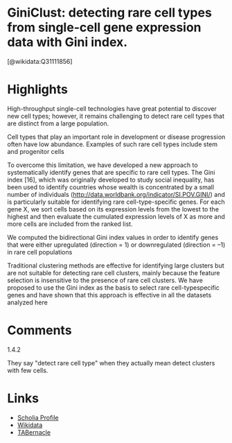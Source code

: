 
GiniClust: detecting rare cell types from single-cell gene expression data with Gini index.
===========================================================================================
  
  [@wikidata:Q31111856]  

# Highlights

High-throughput single-cell technologies have great potential to discover new cell types; however, it remains challenging to detect rare cell types that are distinct from a large population.

Cell types that play an important role in development
or disease progression often have low abundance. Examples of such rare cell types include stem and progenitor
cells

To overcome this limitation, we have developed a
new approach to systematically identify genes that are
specific to rare cell types. The Gini index [16], which
was originally developed to study social inequality, has
been used to identify countries whose wealth is concentrated by a small number of individuals (http://data.worldbank.org/indicator/SI.POV.GINI/) and is particularly
suitable for identifying rare cell-type-specific genes. For
each gene X, we sort cells based on its expression levels
from the lowest to the highest and then evaluate the cumulated expression levels of X as more and more cells are included from the ranked list.

We computed the bidirectional Gini index values in order to identify genes
that were either upregulated (direction = 1) or downregulated (direction = –1) in rare cell populations

Traditional clustering methods are effective for identifying
large clusters but are not suitable for detecting rare cell
clusters, mainly because the feature selection is insensitive
to the presence of rare cell clusters. We have proposed to
use the Gini index as the basis to select rare cell-typespecific genes and have shown that this approach is effective in all the datasets analyzed here
# Comments
1.4.2

They say "detect rare cell type" when they actually mean detect clusters with few cells.

# Links
  
 * [Scholia Profile](https://scholia.toolforge.org/work/Q31111856)  
 * [Wikidata](https://www.wikidata.org/wiki/Q31111856)  
 * [TABernacle](https://tabernacle.toolforge.org/?#/tab/manual/Q31111856/P921%3BP4510)  
